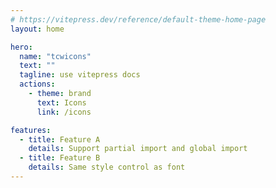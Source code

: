 ```yaml
---
# https://vitepress.dev/reference/default-theme-home-page
layout: home

hero:
  name: "tcwicons"
  text: ""
  tagline: use vitepress docs
  actions:
    - theme: brand
      text: Icons
      link: /icons

features:
  - title: Feature A
    details: Support partial import and global import
  - title: Feature B
    details: Same style control as font
---
```


